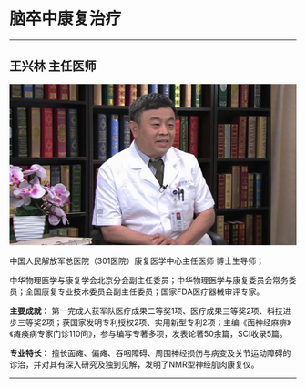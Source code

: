 # 脑卒中康复治疗

---

## 王兴林 主任医师

![1679211745125](image/c03_061/1679211745125.png)

中国人民解放军总医院（301医院）康复医学中心主任医师 博士生导师；

中华物理医学与康复学会北京分会副主任委员；中华物理医学与康复委员会常务委员；全国康复专业技术委员会副主任委员；国家FDA医疗器械审评专家。


**主要成就：** 第一完成人获军队医疗成果二等奖1项、医疗成果三等奖2项、科技进步三等奖2项；获国家发明专利授权2项、实用新型专利2项；主编《面神经麻痹》《瘫痪病专家门诊110问》，参与编写专著多项，发表论著50余篇，SCI收录5篇。


**专业特长：** 擅长面瘫、偏瘫、吞咽障碍、周围神经损伤与病变及关节运动障碍的诊治，并对其有深入研究及独到见解，发明了NMR型神经肌肉康复仪。

---
